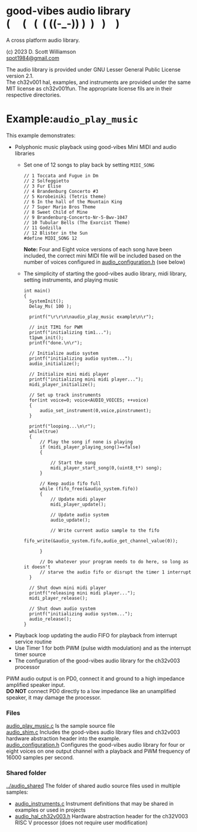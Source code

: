 # good-vibes audio library <br> (&nbsp;&nbsp;&nbsp;&nbsp;&nbsp;(&nbsp;&nbsp;&nbsp;(&nbsp;&nbsp;(&nbsp;((-_-))&nbsp;)&nbsp;&nbsp;)&nbsp;&nbsp;&nbsp;)&nbsp;&nbsp;&nbsp;&nbsp;) 

A cross platform audio library.

(c) 2023 D. Scott Williamson <br>
spot1984@gmail.com

The audio library is provided under GNU Lesser General Public License version 2.1.  
The ch32v001 hal, examples, and instruments are provided under the same MIT license as ch32v001fun.
The appropriate license fils are in their respective directories.

#  Example:`audio_play_music`
This example demonstrates:
* Polyphonic music playback using good-vibes Mini MIDI and audio libraries
  * Set one of 12 songs to play back by setting `MIDI_SONG`<br>
	  ```// Song to play
	  // 1 Toccata and Fugue in Dm
	  // 2 Solfeggietto
	  // 3 Fur Elise
	  // 4 Brandenburg Concerto #3
	  // 5 Korobeiniki (Tetris theme)
	  // 6 In the hall of the Mountain King
	  // 7 Super Mario Bros Theme
	  // 8 Sweet Child of Mine
	  // 9 Brandenburg-Concerto-Nr-5-Bwv-1047
	  // 10 Tubular Bells (The Exorcist Theme)
	  // 11 Godzilla
	  // 12 Blister in the Sun
	  #define MIDI_SONG 12
	  ```
      **Note:** Four and Eight voice versions of each song have been included, the correct mini MIDI file will be included based on the number of voices configured in [audio_configuration.h](audio_configuration.h) (see below)
	  
  * The simplicity of starting the good-vibes audio library, midi library, setting instruments, and playing music<br>
	  ```
	  int main()
	  {
	  	SystemInit();
	  	Delay_Ms( 100 );
	  
	  	printf("\r\r\n\naudio_play_music example\n\r");
	  
	  	// init TIM1 for PWM
	  	printf("initializing tim1...");
	  	t1pwm_init();
	  	printf("done.\n\r");
			  
	  	// Initialize audio system
	  	printf("initializing audio system...");
	  	audio_initialize();
	  
	  	// Initialize mini midi player
	  	printf("initializing mini midi player...");
	  	midi_player_initialize();
	  
	  	// Set up track instruments
	  	for(int voice=0; voice<AUDIO_VOICES; ++voice)
	  	{
	  		audio_set_instrument(0,voice,pinstrument);
	  	}
	  
	  	printf("looping...\n\r");
	  	while(true)
	  	{
	  		// Play the song if none is playing 
	  		if (midi_player_playing_song()==false)
	  		{
	  
	  			// Start the song
	  			midi_player_start_song(0,(uint8_t*) song);
	  		}
	  		
	  		// Keep audio fifo full
	  		while (fifo_free(&audio_system.fifo))
	  		{
	  			// Update midi player
	  			midi_player_update();
	  
	  			// Update audio system
	  			audio_update();
	  			
	  			// Write current audio sample to the fifo
	  			fifo_write(&audio_system.fifo,audio_get_channel_value(0));
	  
	  		}
	  		
	  		// Do whatever your program needs to do here, so long as it doesn't
	  		// starve the audio fifo or disrupt the timer 1 interrupt 
	  	}
	  
	  	// Shut down mini midi player
	  	printf("releasing mini midi player...");
	  	midi_player_release();
	  
	  	// Shut down audio system
	  	printf("initializing audio system...");
	  	audio_release();
	  }
	  ```
* Playback loop updating the audio FIFO for playback from interrupt service routine
* Use Timer 1 for both PWM (pulse width modulation) and as the interrupt timer source
* The configuration of the good-vibes audio library for the ch32v003 processor

PWM audio output is on PD0, connect it and ground to a high impedance amplified speaker input.  
**DO NOT** connect PD0 directly to a low impedance like an unamplified speaker, it may damage the processor.

### Files
[audio_play_music.c](audio_play_music.c) Is the sample source file<br> 
[audio_shim.c](audio_shim.c) Includes the good-vibes audio library files and ch32v003 hardware abstraction header into the example.<br>
[audio_configuration.h](audio_configuration.h) Configures the good-vibes audio library for four or eight voices on one output channel with a playback and PWM frequency of 16000 samples per second.

### Shared folder
[../audio_shared](../audio_shared) The folder of shared audio source files used in multiple samples:
* [audio_instruments.c](../audio_shared/audio_instruments.c) Instrument definitions that may be shared in examples or used in projects
* [audio_hal_ch32v003.h](../audio_shared/audio_hal_ch32v003.h) Hardware abstraction header for the ch32V003 RISC V processor (does not require user modification)

